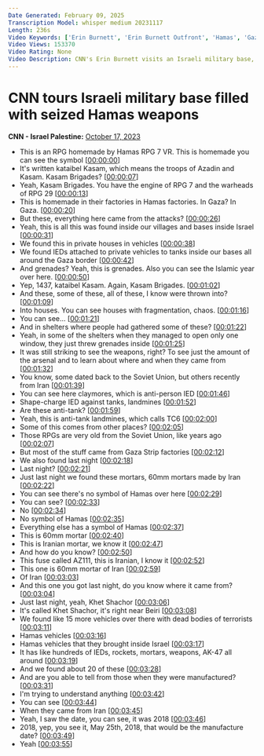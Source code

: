 ```yaml
---
Date Generated: February 09, 2025
Transcription Model: whisper medium 20231117
Length: 236s
Video Keywords: ['Erin Burnett', 'Erin Burnett Outfront', 'Hamas', 'Gaza', 'Israel', 'World News']
Video Views: 153370
Video Rating: None
Video Description: CNN's Erin Burnett visits an Israeli military base, where she takes a look at a multitude of weapons linked to Hamas.  #CNN #News
---
```


# CNN tours Israeli military base filled with seized Hamas weapons
**CNN - Israel Palestine:** [October 17, 2023](https://www.youtube.com/watch?v=qGFzeKG3_r4)
*  This is an RPG homemade by Hamas RPG 7 VR. This is homemade you can see the symbol [[00:00:00](https://www.youtube.com/watch?v=qGFzeKG3_r4&t=0.0s)]
*  It's written kataibel Kasam, which means the troops of Azadin and Kasam. Kasam Brigades? [[00:00:07](https://www.youtube.com/watch?v=qGFzeKG3_r4&t=7.76s)]
*  Yeah, Kasam Brigades. You have the engine of RPG 7 and the warheads of RPG 29 [[00:00:13](https://www.youtube.com/watch?v=qGFzeKG3_r4&t=13.6s)]
*  This is homemade in their factories in Hamas factories. In Gaza? In Gaza. [[00:00:20](https://www.youtube.com/watch?v=qGFzeKG3_r4&t=20.92s)]
*  But these, everything here came from the attacks? [[00:00:26](https://www.youtube.com/watch?v=qGFzeKG3_r4&t=26.72s)]
*  Yeah, this is all this was found inside our villages and bases inside Israel [[00:00:31](https://www.youtube.com/watch?v=qGFzeKG3_r4&t=31.16s)]
*  We found this in private houses in vehicles [[00:00:38](https://www.youtube.com/watch?v=qGFzeKG3_r4&t=38.480000000000004s)]
*  We found IEDs attached to private vehicles to tanks inside our bases all around the Gaza border [[00:00:42](https://www.youtube.com/watch?v=qGFzeKG3_r4&t=42.64s)]
*  And grenades? Yeah, this is grenades. Also you can see the Islamic year over here. [[00:00:50](https://www.youtube.com/watch?v=qGFzeKG3_r4&t=50.56s)]
*  Yep, 1437, kataibel Kasam. Again, Kasam Brigades. [[00:01:02](https://www.youtube.com/watch?v=qGFzeKG3_r4&t=62.040000000000006s)]
*  And these, some of these, all of these, I know were thrown into? [[00:01:09](https://www.youtube.com/watch?v=qGFzeKG3_r4&t=69.76s)]
*  Into houses. You can see houses with fragmentation, chaos. [[00:01:16](https://www.youtube.com/watch?v=qGFzeKG3_r4&t=76.52s)]
*  You can see... [[00:01:21](https://www.youtube.com/watch?v=qGFzeKG3_r4&t=81.64s)]
*  And in shelters where people had gathered some of these? [[00:01:22](https://www.youtube.com/watch?v=qGFzeKG3_r4&t=82.64s)]
*  Yeah, in some of the shelters when they managed to open only one window, they just threw grenades inside [[00:01:25](https://www.youtube.com/watch?v=qGFzeKG3_r4&t=85.12s)]
*  It was still striking to see the weapons, right? To see just the amount of the arsenal and to learn about where and when they came from [[00:01:32](https://www.youtube.com/watch?v=qGFzeKG3_r4&t=92.56s)]
*  You know, some dated back to the Soviet Union, but others recently from Iran [[00:01:39](https://www.youtube.com/watch?v=qGFzeKG3_r4&t=99.52s)]
*  You can see here claymores, which is anti-person IED [[00:01:46](https://www.youtube.com/watch?v=qGFzeKG3_r4&t=106.04s)]
*  Shape-charge IED against tanks, landmines [[00:01:52](https://www.youtube.com/watch?v=qGFzeKG3_r4&t=112.56s)]
*  Are these anti-tank? [[00:01:59](https://www.youtube.com/watch?v=qGFzeKG3_r4&t=119.0s)]
*  Yeah, this is anti-tank landmines, which calls TC6 [[00:02:00](https://www.youtube.com/watch?v=qGFzeKG3_r4&t=120.4s)]
*  Some of this comes from other places? [[00:02:05](https://www.youtube.com/watch?v=qGFzeKG3_r4&t=125.28s)]
*  Those RPGs are very old from the Soviet Union, like years ago [[00:02:07](https://www.youtube.com/watch?v=qGFzeKG3_r4&t=127.76s)]
*  But most of the stuff came from Gaza Strip factories [[00:02:12](https://www.youtube.com/watch?v=qGFzeKG3_r4&t=132.76s)]
*  We also found last night [[00:02:18](https://www.youtube.com/watch?v=qGFzeKG3_r4&t=138.48s)]
*  Last night? [[00:02:21](https://www.youtube.com/watch?v=qGFzeKG3_r4&t=141.48s)]
*  Just last night we found these mortars, 60mm mortars made by Iran [[00:02:22](https://www.youtube.com/watch?v=qGFzeKG3_r4&t=142.48s)]
*  You can see there's no symbol of Hamas over here [[00:02:29](https://www.youtube.com/watch?v=qGFzeKG3_r4&t=149.48s)]
*  You can see? [[00:02:33](https://www.youtube.com/watch?v=qGFzeKG3_r4&t=153.07999999999998s)]
*  No [[00:02:34](https://www.youtube.com/watch?v=qGFzeKG3_r4&t=154.07999999999998s)]
*  No symbol of Hamas [[00:02:35](https://www.youtube.com/watch?v=qGFzeKG3_r4&t=155.07999999999998s)]
*  Everything else has a symbol of Hamas [[00:02:37](https://www.youtube.com/watch?v=qGFzeKG3_r4&t=157.48s)]
*  This is 60mm mortar [[00:02:40](https://www.youtube.com/watch?v=qGFzeKG3_r4&t=160.4s)]
*  This is Iranian mortar, we know it [[00:02:47](https://www.youtube.com/watch?v=qGFzeKG3_r4&t=167.4s)]
*  And how do you know? [[00:02:50](https://www.youtube.com/watch?v=qGFzeKG3_r4&t=170.4s)]
*  This fuse called AZ111, this is Iranian, I know it [[00:02:52](https://www.youtube.com/watch?v=qGFzeKG3_r4&t=172.4s)]
*  This one is 60mm mortar of Iran [[00:02:59](https://www.youtube.com/watch?v=qGFzeKG3_r4&t=179.4s)]
*  Of Iran [[00:03:03](https://www.youtube.com/watch?v=qGFzeKG3_r4&t=183.4s)]
*  And this one you got last night, do you know where it came from? [[00:03:04](https://www.youtube.com/watch?v=qGFzeKG3_r4&t=184.4s)]
*  Just last night, yeah, Khet Shachor [[00:03:06](https://www.youtube.com/watch?v=qGFzeKG3_r4&t=186.4s)]
*  It's called Khet Shachor, it's right near Beiri [[00:03:08](https://www.youtube.com/watch?v=qGFzeKG3_r4&t=188.72s)]
*  We found like 15 more vehicles over there with dead bodies of terrorists [[00:03:11](https://www.youtube.com/watch?v=qGFzeKG3_r4&t=191.72s)]
*  Hamas vehicles [[00:03:16](https://www.youtube.com/watch?v=qGFzeKG3_r4&t=196.72s)]
*  Hamas vehicles that they brought inside Israel [[00:03:17](https://www.youtube.com/watch?v=qGFzeKG3_r4&t=197.72s)]
*  It has like hundreds of IEDs, rockets, mortars, weapons, AK-47 all around [[00:03:19](https://www.youtube.com/watch?v=qGFzeKG3_r4&t=199.72s)]
*  And we found about 20 of these [[00:03:28](https://www.youtube.com/watch?v=qGFzeKG3_r4&t=208.72s)]
*  And are you able to tell from those when they were manufactured? [[00:03:31](https://www.youtube.com/watch?v=qGFzeKG3_r4&t=211.04s)]
*  I'm trying to understand anything [[00:03:42](https://www.youtube.com/watch?v=qGFzeKG3_r4&t=222.04s)]
*  You can see [[00:03:44](https://www.youtube.com/watch?v=qGFzeKG3_r4&t=224.04s)]
*  When they came from Iran [[00:03:45](https://www.youtube.com/watch?v=qGFzeKG3_r4&t=225.04s)]
*  Yeah, I saw the date, you can see, it was 2018 [[00:03:46](https://www.youtube.com/watch?v=qGFzeKG3_r4&t=226.04s)]
*  2018, yep, you see it, May 25th, 2018, that would be the manufacture date? [[00:03:49](https://www.youtube.com/watch?v=qGFzeKG3_r4&t=229.04s)]
*  Yeah [[00:03:55](https://www.youtube.com/watch?v=qGFzeKG3_r4&t=235.04s)]

